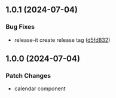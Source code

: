 

## 1.0.1 (2024-07-04)


### Bug Fixes

* release-it create release tag ([d5fd832](https://github.com/yunchanpark/react-native-calendar/commit/d5fd83298ad11b7bfb68cb5c9550ccff4a4b11dc))

## 1.0.0 (2024-07-04)

### Patch Changes

-   calendar component
